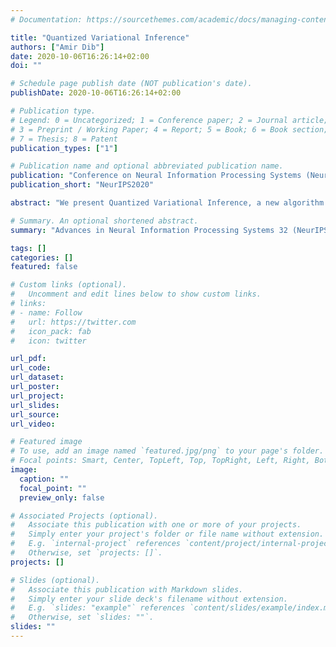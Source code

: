 ```yaml
---
# Documentation: https://sourcethemes.com/academic/docs/managing-content/

title: "Quantized Variational Inference"
authors: ["Amir Dib"]
date: 2020-10-06T16:26:14+02:00
doi: ""

# Schedule page publish date (NOT publication's date).
publishDate: 2020-10-06T16:26:14+02:00

# Publication type.
# Legend: 0 = Uncategorized; 1 = Conference paper; 2 = Journal article;
# 3 = Preprint / Working Paper; 4 = Report; 5 = Book; 6 = Book section;
# 7 = Thesis; 8 = Patent
publication_types: ["1"]

# Publication name and optional abbreviated publication name.
publication: "Conference on Neural Information Processing Systems (NeurIPS 2020), Vancouver, Canada."
publication_short: "NeurIPS2020"

abstract: "We present Quantized Variational Inference, a new algorithm for Evidence Lower Bound minimization. We show how Optimal Voronoi Tesselation produces variance free gradients for Evidence Lower Bound (ELBO) optimization at the cost of introducing asymptotically decaying bias."

# Summary. An optional shortened abstract.
summary: "Advances in Neural Information Processing Systems 32 (NeurIPS 2020)"

tags: []
categories: []
featured: false

# Custom links (optional).
#   Uncomment and edit lines below to show custom links.
# links:
# - name: Follow
#   url: https://twitter.com
#   icon_pack: fab
#   icon: twitter

url_pdf:
url_code:
url_dataset:
url_poster:
url_project:
url_slides:
url_source:
url_video:

# Featured image
# To use, add an image named `featured.jpg/png` to your page's folder. 
# Focal points: Smart, Center, TopLeft, Top, TopRight, Left, Right, BottomLeft, Bottom, BottomRight.
image:
  caption: ""
  focal_point: ""
  preview_only: false

# Associated Projects (optional).
#   Associate this publication with one or more of your projects.
#   Simply enter your project's folder or file name without extension.
#   E.g. `internal-project` references `content/project/internal-project/index.md`.
#   Otherwise, set `projects: []`.
projects: []

# Slides (optional).
#   Associate this publication with Markdown slides.
#   Simply enter your slide deck's filename without extension.
#   E.g. `slides: "example"` references `content/slides/example/index.md`.
#   Otherwise, set `slides: ""`.
slides: ""
---
```

